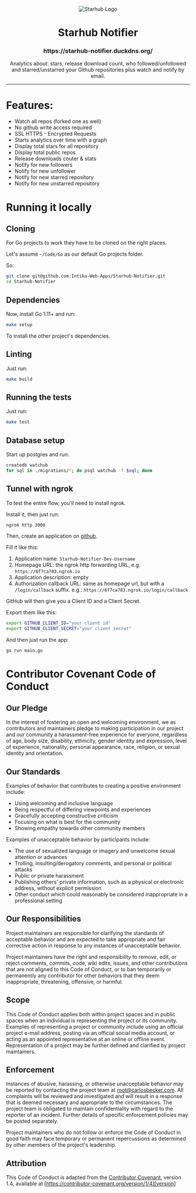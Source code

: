 <p align="center">
  <img alt="Starhub Logo" src="https://github.com/Intika-Web-Apps/Starhub-Notifier/raw/master/static/logo/logo-128.png" />
  <h1 align="center">Starhub Notifier</h1>
  <h3 align="center">https://starhub-notifier.duckdns.org/</h3>
  <p align="center">Analytics about: stars, release download count, who followed/unfollowed and starred/unstarred your Github repositories plus watch and notify by email.</p>
</p>

---

# Features:

- Watch all repos (forked one as well)
- No github write access required
- SSL HTTPS - Encrypted Requests
- Starts analytics over time with a graph
- Display total stars for all repository
- Display total public repos
- Release downloads couter & stats 
- Notify for new followers
- Notify for new unfollower 
- Notify for new starred repository
- Notify for new unstarred repository

# Running it locally

## Cloning

For Go projects to work they have to be cloned on the right places.

Let's assume `~/Code/Go` as our default Go projects folder.

So:

```sh
git clone git@github.com:Intika-Web-Apps/Starhub-Notifier.git
cd Starhub-Notifier
```

## Dependencies

Now, install Go 1.11+ and run:

```sh
make setup
```

To install the other project's dependencies.

## Linting

Just run:

```sh
make build
```

## Running the tests

Just run:

```sh
make test
```

## Database setup

Start up postgres and run:

```sh
createdb watchub
for sql in ./migrations/*; do psql watchub -f $sql; done
```

## Tunnel with ngrok

To test the entire flow, you'll need to install ngrok.

Install it, then just run:

```sh
ngrok http 3000
```

Then, create an application on [github](https://github.com/settings/applications/new).

Fill it like this:

1. Application name: `Starhub-Notifier-Dev-Username`
1. Homepage URL: the ngrok http forwarding URL, e.g. `https://6f7ca783.ngrok.io`
1. Application description: empty
1. Authorization callback URL: same as homepage url, but with a `/login/callback`
suffix. e.g.: `https://6f7ca783.ngrok.io/login/callback`

GitHub will then give you a Client ID and a Client Secret.

Export them like this:

```sh
export GITHUB_CLIENT_ID="your client id"
export GITHUB_CLIENT_SECRET="your client secret"
```

And then just run the app:

```sh
go run main.go
```

# Contributor Covenant Code of Conduct

## Our Pledge

In the interest of fostering an open and welcoming environment, we as
contributors and maintainers pledge to making participation in our project and
our community a harassment-free experience for everyone, regardless of age, body
size, disability, ethnicity, gender identity and expression, level of experience,
nationality, personal appearance, race, religion, or sexual identity and
orientation.

## Our Standards

Examples of behavior that contributes to creating a positive environment
include:

* Using welcoming and inclusive language
* Being respectful of differing viewpoints and experiences
* Gracefully accepting constructive criticism
* Focusing on what is best for the community
* Showing empathy towards other community members

Examples of unacceptable behavior by participants include:

* The use of sexualized language or imagery and unwelcome sexual attention or
advances
* Trolling, insulting/derogatory comments, and personal or political attacks
* Public or private harassment
* Publishing others' private information, such as a physical or electronic
  address, without explicit permission
* Other conduct which could reasonably be considered inappropriate in a
  professional setting

## Our Responsibilities

Project maintainers are responsible for clarifying the standards of acceptable
behavior and are expected to take appropriate and fair corrective action in
response to any instances of unacceptable behavior.

Project maintainers have the right and responsibility to remove, edit, or
reject comments, commits, code, wiki edits, issues, and other contributions
that are not aligned to this Code of Conduct, or to ban temporarily or
permanently any contributor for other behaviors that they deem inappropriate,
threatening, offensive, or harmful.

## Scope

This Code of Conduct applies both within project spaces and in public spaces
when an individual is representing the project or its community. Examples of
representing a project or community include using an official project e-mail
address, posting via an official social media account, or acting as an appointed
representative at an online or offline event. Representation of a project may be
further defined and clarified by project maintainers.

## Enforcement

Instances of abusive, harassing, or otherwise unacceptable behavior may be
reported by contacting the project team at root@carlosbecker.com. All
complaints will be reviewed and investigated and will result in a response that
is deemed necessary and appropriate to the circumstances. The project team is
obligated to maintain confidentiality with regard to the reporter of an incident.
Further details of specific enforcement policies may be posted separately.

Project maintainers who do not follow or enforce the Code of Conduct in good
faith may face temporary or permanent repercussions as determined by other
members of the project's leadership.

## Attribution

This Code of Conduct is adapted from the [Contributor Covenant][homepage], version 1.4,
available at [https://contributor-covenant.org/version/1/4][version]

[homepage]: https://contributor-covenant.org
[version]: https://contributor-covenant.org/version/1/4/


